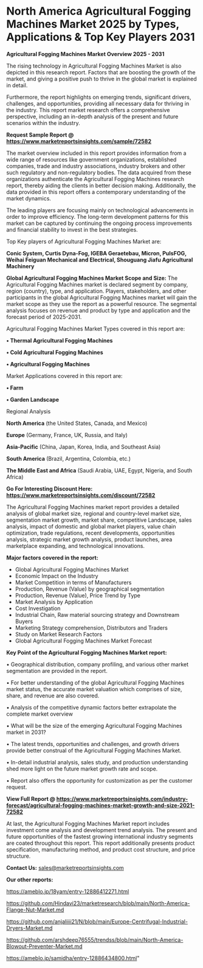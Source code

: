  # North America Agricultural Fogging Machines Market 2025 by Types, Applications & Top Key Players 2031

<Strong> Agricultural Fogging Machines Market Overview 2025 - 2031</strong>

The rising technology in Agricultural Fogging Machines Market is also depicted in this research report. Factors that are boosting the growth of the market, and giving a positive push to thrive in the global market is explained in detail.

Furthermore, the report highlights on emerging trends, significant drivers, challenges, and opportunities, providing all necessary data for thriving in the industry. This report market research offers a comprehensive perspective, including an in-depth analysis of the present and future scenarios within the industry.

<strong>Request Sample Report @ <a href=https://www.marketreportsinsights.com/sample/72582>https://www.marketreportsinsights.com/sample/72582</a></strong>

The market overview included in this report provides information from a wide range of resources like government organizations, established companies, trade and industry associations, industry brokers and other such regulatory and non-regulatory bodies. The data acquired from these organizations authenticate the Agricultural Fogging Machines research report, thereby aiding the clients in better decision making. Additionally, the data provided in this report offers a contemporary understanding of the market dynamics.

The leading players are focusing mainly on technological advancements in order to improve efficiency. The long-term development patterns for this market can be captured by continuing the ongoing process improvements and financial stability to invest in the best strategies.

Top Key players of Agricultural Fogging Machines Market are:

<strong>Conic System, Curtis Dyna-Fog, IGEBA Geraetebau, Micron, PulsFOG, Weihai Feiguan Mechanical and Electrical, Shouguang Jiafu Agricultural Machinery</strong>

<strong><b>Global Agricultural Fogging Machines Market Scope and Size:</b></strong>
The Agricultural Fogging Machines market is declared segment by company, region (country), type, and application. Players, stakeholders, and other participants in the global Agricultural Fogging Machines market will gain the market scope as they use the report as a powerful resource. The segmental analysis focuses on revenue and product by type and application and the forecast period of 2025-2031.

Agricultural Fogging Machines Market Types covered in this report are:

<strong>• Thermal Agricultural Fogging Machines

• Cold Agricultural Fogging Machines

• Agricultural Fogging Machines</strong>

Market Applications covered in this report are:

<strong>• Farm

• Garden Landscape</strong> 

Regional Analysis

<strong>North America</strong> (the United States, Canada, and Mexico)

<strong>Europe</strong> (Germany, France, UK, Russia, and Italy)

<strong>Asia-Pacific</strong> (China, Japan, Korea, India, and Southeast Asia)

<strong>South America</strong> (Brazil, Argentina, Colombia, etc.)

<strong>The Middle East and Africa</strong> (Saudi Arabia, UAE, Egypt, Nigeria, and South Africa)

<strong>Go For Interesting Discount Here: <a href=https://www.marketreportsinsights.com/discount/72582>https://www.marketreportsinsights.com/discount/72582</a></strong>

The Agricultural Fogging Machines market report provides a detailed analysis of global market size, regional and country-level market size, segmentation market growth, market share, competitive Landscape, sales analysis, impact of domestic and global market players, value chain optimization, trade regulations, recent developments, opportunities analysis, strategic market growth analysis, product launches, area marketplace expanding, and technological innovations.

<strong><b>Major factors covered in the report:</b></strong>
<ul>
  <li>Global Agricultural Fogging Machines Market </li>
  <li>Economic Impact on the Industry</li>
  <li>Market Competition in terms of Manufacturers</li>
  <li>Production, Revenue (Value) by geographical segmentation</li>
  <li>Production, Revenue (Value), Price Trend by Type</li>
  <li>Market Analysis by Application</li>
  <li>Cost Investigation</li>
  <li>Industrial Chain, Raw material sourcing strategy and Downstream Buyers</li>
  <li>Marketing Strategy comprehension, Distributors and Traders</li>
  <li>Study on Market Research Factors</li>
  <li>Global Agricultural Fogging Machines Market Forecast</li>
</ul>

<strong><b>Key Point of the Agricultural Fogging Machines Market report:</b></strong>

• Geographical distribution, company profiling, and various other market segmentation are provided in the report.

• For better understanding of the global Agricultural Fogging Machines market status, the accurate market valuation which comprises of size, share, and revenue are also covered.

• Analysis of the competitive dynamic factors better extrapolate the complete market overview

• What will be the size of the emerging Agricultural Fogging Machines market in 2031?

• The latest trends, opportunities and challenges, and growth drivers provide better construal of the Agricultural Fogging Machines Market.

• In-detail industrial analysis, sales study, and production understanding shed more light on the future market growth rate and scope.

• Report also offers the opportunity for customization as per the customer request.

<strong><b>View Full Report @ <a href=https://www.marketreportsinsights.com/industry-forecast/agricultural-fogging-machines-market-growth-and-size-2021-72582>https://www.marketreportsinsights.com/industry-forecast/agricultural-fogging-machines-market-growth-and-size-2021-72582</a></b></strong>


At last, the Agricultural Fogging Machines Market report includes investment come analysis and development trend analysis. The present and future opportunities of the fastest growing international industry segments are coated throughout this report. This report additionally presents product specification, manufacturing method, and product cost structure, and price structure.

<strong>Contact Us:</strong>
sales@marketreportsinsights.com

<strong>Our other reports:</strong>

<a href=https://ameblo.jp/18yam/entry-12886412271.html>https://ameblo.jp/18yam/entry-12886412271.html</a>

<a href=https://github.com/Hindavi23/marketresearch/blob/main/North-America-Flange-Nut-Market.md>https://github.com/Hindavi23/marketresearch/blob/main/North-America-Flange-Nut-Market.md</a>

<a href=https://github.com/anjaliiii21/N/blob/main/Europe-Centrifugal-Industrial-Dryers-Market.md>https://github.com/anjaliiii21/N/blob/main/Europe-Centrifugal-Industrial-Dryers-Market.md</a>

<a href=https://github.com/arshdeep76555/trendss/blob/main/North-America-Blowout-Preventer-Market.md>https://github.com/arshdeep76555/trendss/blob/main/North-America-Blowout-Preventer-Market.md</a>

<a href=https://ameblo.jp/samidha/entry-12886434800.html>https://ameblo.jp/samidha/entry-12886434800.html</a>"
